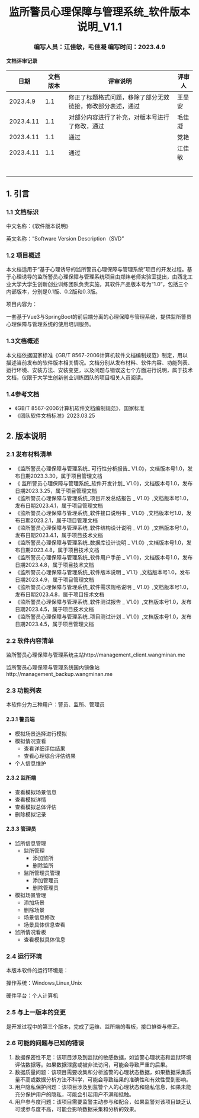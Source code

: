 <div align="center">
    <h1>
        监所警员心理保障与管理系统_软件版本说明_V1.1
    </h1>
    <h3>
        编写人员：江佳敏，毛佳凝    编写时间：2023.4.9
    </h3>
</div>



**文档评审记录**

| 日期     | 文档版本 | 评审说明                                                   | 评审人 |
| -------- | -------- | ---------------------------------------------------------- | ------ |
| 2023.4.9 | 1.1      | 修正了标题格式问题，移除了部分无效链接，修改部分表述，通过 | 王旻安 |
|2023.4.11 | 1.1      | 对部分内容进行了补充，对版本号进行了修改，通过   |  毛佳凝      |
| 2023.4.11| 1.1      |  通过                                                      | 党艳    |
| 2023.4.11| 1.1      | 通过                                                       | 江佳敏  |
|          |          |                                                            |        |
|          |          |                                                            |        |
|          |          |                                                            |        |
|          |          |                                                            |        |
|          |          |                                                            |        |
|          |          |                                                            |        |



## 1. 引言

### 1.1 文档标识

中文名称：《软件版本说明》

英文名称：“Software Version Description（SVD”



### 1.2 项目概述

本文档适用于“基于心理诱导的监所警员心理保障与管理系统”项目的开发过程。基于心理诱导的监所警员心理保障与管理系统项目由郑炜老师实验室提出，由西北工业大学大学生创新创业训练团队负责实施，其软件产品版本号为“1.0”，包括三个内部版本，分别是0.1版、0.2版和0.3版。

项目内容为：

一套基于Vue3与SpringBoot的前后端分离的心理保障与管理系统，提供监所警员心理保障与管理系统的使用培训服务。



### 1.3文档概述

本文档依据国家标准《GB/T 8567-2006计算机软件文档编制规范》制定，用以描述当前发布的软件版本相关情况。文档分别从发布材料、软件内容、功能列表、运行环境、安装方法、安装变更，以及问题与错误这七个方面进行说明，属于技术文档，仅限于大学生创新创业训练团队的项目相关人员阅读。



### 1.4参考文档

- 《GB/T 8567-2006计算机软件文档编制规范》，国家标准
- 《团队软件文档标准》2023.03.25



## 2. 版本说明

### 2.1 发布材料清单	

- 《监所警员心理保障与管理系统_ 可行性分析报告_ V1.0》，文档版本号1.0，发布日期2023.3.30，属于项目管理文档
- 《 监所警员心理保障与管理系统_软件开发计划_ V1.0》，文档版本号1.0，发布日期2023.3.25，属于项目管理文档
- 《监所警员心理保障与管理系统_项目开发总结报告 _ V1.0》,文档版本号1.0，发布日期2023.4.1，属于项目管理文档
- 《监所警员心理保障与管理系统_软件接口说明书 _ V1.0》,文档版本号1.0，发布日期2023.2.1，属于项目管理文档
- 《监所警员心理保障与管理系统_软件结构设计说明 _ V1.0》,文档版本号1.0，发布日期2023.4.1，属于项目技术文档
- 《监所警员心理保障与管理系统_数据库设计说明 _ V1.0》,文档版本号1.0，发布日期2023.4.8，属于项目技术文档
- 《监所警员心理保障与管理系统_软件用户手册 _ V1.0》，文档版本号1.0，发布日期2023.4.8，属于项目技术文档
- 《监所警员心理保障与管理系统_软件版本说明 _ V1.1》,文档版本号1.0，发布日期2023.4.9，属于项目管理文档
- 《监所警员心理保障与管理系统_软件需求规格说明 _ V1.0》,文档版本号1.0，发布日期2023.4.8，属于项目技术文档
- 《监所警员心理保障与管理系统_软件测试报告 _ V1.0》,文档版本号1.0，发布日期2023.4.5，属于项目技术文档
- 《监所警员心理保障与管理系统_项目测试计划 _ V1.0》,文档版本号1.0，发布日期2023.4.5，属于项目管理文档


### 2.2 软件内容清单

监所警员心理保障与管理系统主站http://management_client.wangminan.me

监所警员心理保障与管理系统国内镜像站http://management_backup.wangminan.me



### 2.3 功能列表	

本软件分为三种用户：警员、监所、管理员



#### 2.3.1 警员端

- 模拟场景选择进行模拟
- 模拟情况查看
  - 查看详细评估结果
  - 查看心理综合评估结果
- 个人信息维护



#### 2.3.2 监所端

- 查看模拟场景信息
- 查看模拟详情
- 查看模拟总体评估
- 删除模拟记录



#### 2.3.3 管理员

- 监所信息管理
  - 监所管理
    - 添加监所
    - 删除监所
  - 监所管理员管理
    - 添加管理员
    - 删除管理员
- 模拟场景管理
  - 添加场景
  - 删除场景
  - 场景信息修改
  - 场景具体信息查看
- 监所情况看板
  - 查看模拟具体信息



### 2.4 运行环境	

本版本软件的运行环境是：

操作系统：Windows,Linux,Unix

硬件平台：个人计算机



### 2.5 与上一版本的变更	

是开发过程中的第三个版本，完成了运维、监所端的看板，接口排查与修正。



### 2.6 可能的问题与已知的错误	

1. 数据保密性不足：该项目涉及到监狱的敏感数据，如监警心理状态和监狱环境评估数据等。如果数据泄露或被非法访问，可能会导致严重的后果。
2. 数据质量问题：该项目需要收集和分析监警的心理状态数据，如果数据采集质量不高或数据分析方法不科学，可能会导致结果的准确性和有效性受到影响。
3. 用户隐私保护问题：该项目涉及到监警个人的心理状态和隐私信息，如果未能充分保护用户的隐私，可能会引起用户不满和抵触。
4. 用户参与度问题：该项目需要监警主动参与和配合，如果监警对该项目缺乏认可或参与度不高，可能会影响数据采集和分析的效果。
